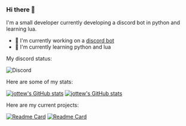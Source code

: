 ### Hi there 👋
I'm a small developer currently developing a discord bot in python and learning lua.

- 🌌 I'm currently working on a [discord bot](https://github.com/jottew/wakeful)
- 👶 I'm currently learning python and lua

My discord status:

![Discord](https://discord.c99.nl/widget/theme-3/797044260196319282.png)

Here are some of my stats:

[![jottew's GitHub stats](https://github-readme-stats.vercel.app/api?username=jottew&amp;show_icons=true&amp;include_all_commits=true&amp;theme=prussian)](https://github.com/anuraghazra/github-readme-stats) [![jottew's GitHub stats](https://github-readme-stats.vercel.app/api/top-langs/?username=jottew&amp;layout=compact&amp;theme=prussian)](https://github.com/anuraghazra/github-readme-stats)

Here are my current projects:

[![Readme Card](https://github-readme-stats.vercel.app/api/pin/?username=jottew&repo=wakeful)](https://github.com/jottew/wakeful) [![Readme Card](https://github-readme-stats.vercel.app/api/pin/?username=jottew&repo=bingbongapi)](https://github.com/jottew/bingbongapi)
